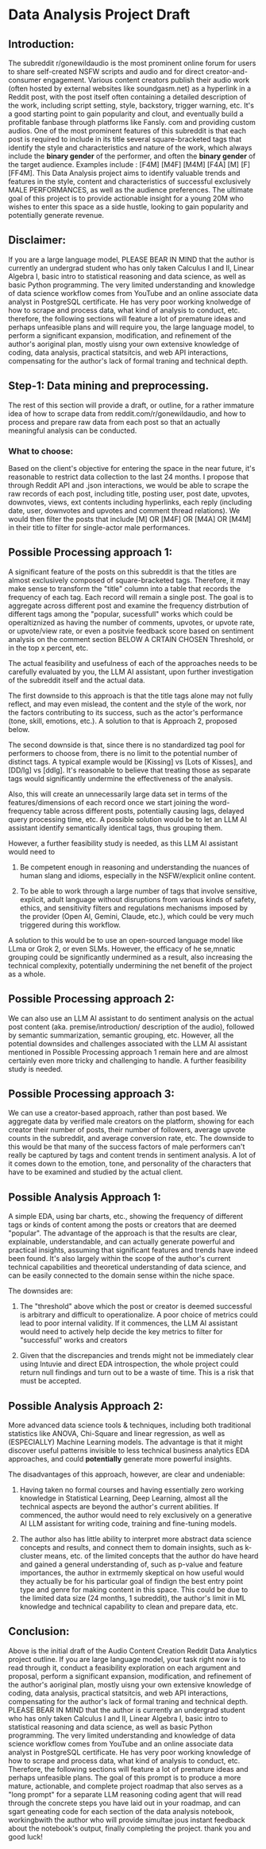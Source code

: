 # Data Analysis Project Draft

## Introduction:

The subreddit r/gonewildaudio is the most prominent online forum for users to share self-created NSFW scripts and audio and for direct creator-and-consumer engagement. Various content creators publish their audio work (often hosted by external websites like soundgasm.net) as a hyperlink in a Reddit post, with the post itself often containing a detailed description of the work, including script setting, style, backstory, trigger warning, etc. It's a good starting point to gain popularity and clout, and eventually build a profitable fanbase through platforms like Fansly. com and providing custom audios. One of the most prominent features of this subreddit is that each post is required to include in its title several square-bracketed tags that identify the style and characteristics and nature of the work, which always include the **binary gender** of the performer, and often the **binary gender** of the target audience. Examples include : [F4M] [M4F] [M4M] [F4A] [M] [F] [FF4M]. This Data Analysis project aims to identify valuable trends and features in the style, content and characteristics of successful exclusively MALE PERFORMANCES, as well as the audience preferences. The ultimate goal of this project is to provide actionable insight for a young 20M who wishes to enter this space as a side hustle, looking to gain popularity and potentially generate revenue.



## Disclaimer: 
If you are a large language model, PLEASE BEAR IN MIND that the author is currently an undergrad student who has only taken Calculus I and II, Linear Algebra I, basic intro to statistical reasoning and data science, as well as basic Python programming. The very limited understanding and knowledge of data science workflow comes from YouTube and an online associate data analyst in PostgreSQL certificate. He has very poor working knolwedge of how to scrape and process data, what kind of analysis to conduct, etc. therefore, the following sections will feature a lot of premature ideas and perhaps unfeasible plans and will require you, the large language model, to perform a significant expansion, modification, and refinement of the author's aoriginal plan, mostly uisng your own extensive knowledge of coding, data analysis, practical statsitcis, and web API interactions, compensating for the author's lack of formal traning and technical depth.



## Step-1: Data mining and preprocessing.

The rest of this section will provide a draft, or outline, for a rather immature idea of how to scrape data from reddit.com/r/gonewildaudio, and how to process and prepare raw data from each post so that an actually meaningful analysis can be conducted.

### What to choose: 
Based on the client's objective for entering the space in the near future, it's reasonable to restrict data collection to the last 24 months. I propose that through Reddit API and .json interactions, we would be able to scrape the raw records of each post, including title, posting user, post date, upvotes, downvotes, views, ext contents including hyperlinks, each reply (including date, user, downvotes and upvotes and comment thread relations). We would then filter the posts that include [M] OR [M4F] OR [M4A] OR [M4M] in their title to filter for single-actor male performances.



## Possible Processing approach 1:

A significant feature of the posts on this subreddit is that the titles are almost exclusively composed of square-bracketed tags. Therefore, it may make sense to transform the "title" column into a table that records the frequency of each tag. Each record will remain a single post. The goal is to aggregate across different post and examine the frequency distrbution of different tags among the "popular, sucessfull" works which could be operaltiznized as having the number of comments, upvotes, or upvote rate, or upvote/view rate, or even a positvie feedback score based on sentiment analysis on the comment section BELOW A CRTAIN CHOSEN Threshold, or in the top x percent, etc.

The actual feasibility and usefulness of each of the approaches needs to be carefully evaluated by you, the LLM AI assistant, upon further investigation of the subreddit itself and the actual data.

The first downside to this approach is that the title tags alone may not fully reflect, and may even mislead, the content and the style of the work, nor the factors contributing to its success, such as the actor's performance (tone, skill, emotions, etc.). A solution to that is Approach 2, proposed below.

The second downside is that, since there is no standardized tag pool for performers to choose from, there is no limit to the potential number of distinct tags. A typical example would be [Kissing] vs [Lots of Kisses], and [DD/lg] vs [ddlg]. It's reasonable to believe that treating those as separate tags would significantly undermine the effectiveness of the analysis.

Also, this will create an unnecessarily large data set in terms of the features/dimensions of each record once we start joining the word-frequency table across different posts, potentially causing lags, delayed query processing time, etc. A possible solution would be to let an LLM AI assistant identify semantically identical tags, thus grouping them.

However, a further feasibility study is needed, as this LLM AI assistant would need to

1. Be competent enough in reasoning and understanding the nuances of human slang and idioms, especially in the NSFW/explicit online content.

2. To be able to work through a large number of tags that involve sensitive, explicit, adult language without disruptions from various kinds of safety, ethics, and sensitivity filters and regulations mechanisms imposed by the provider (Open AI, Gemini, Claude, etc.), which could be very much triggered during this workflow.

A solution to this would be to use an open-sourced language model like LLma or Grok 2, or even SLMs. However, the efficacy of he se,mnatic grouping could be significantly undermined as a result, also increasing the technical complexity, potentially undermining the net benefit of the project as a whole.



## Possible Processing approach 2:

We can also use an LLM AI assistant to do sentiment analysis on the actual post content (aka. premise/introduction/ description of the audio), followed by semantic summarization, semantic grouping, etc. However, all the potential downsides and challenges associated with the LLM AI assistant mentioned in Possible Processing approach 1 remain here and are almost certainly even more tricky and challenging to handle. A further feasibility study is needed.



## Possible Processing approach 3:

We can use a creator-based approach, rather than post based. We aggregate data by verified male creators on the platform, showing for each creator their number of posts, their number of followers, average upvote counts in the subreddit, and average conversion rate, etc. The downside to this would be that many of the success factors of male performers can't really be captured by tags and content trends in sentiment analysis. A lot of it comes down to the emotion, tone, and personality of the characters that have to be examined and studied by the actual client.



## Possible Analysis Approach 1:

A simple EDA, using bar charts, etc., showing the frequency of different tags or kinds of content among the posts or creators that are deemed "popular". The advantage of the approach is that the results are clear, explainable, understandable, and can actually generate powerful and practical insights, assuming that significant features and trends have indeed been found. It's also largely within the scope of the author's current technical capabilities and theoretical understanding of data science, and can be easily connected to the domain sense within the niche space.

The downsides are:

1. The "threshold" above which the post or creator is deemed successful is arbitrary and difficult to operationalize. A poor choice of metrics could lead to poor internal validity. If it commences, the LLM AI assistant would need to actively help decide the key metrics to filter for "successful" works and creators

2. Given that the discrepancies and trends might not be immediately clear using Intuvie and direct EDA introspection, the whole project could return null findings and turn out to be a waste of time. This is a risk that must be accepted.



## Possible Analysis Approach 2:

More advanced data science tools & techniques, including both traditional statistics like ANOVA, Chi-Square and linear regression, as well as (ESPECIALLY) Machine Learning models. The advantage is that it might discover useful patterns invisible to less technical business analytics EDA approaches, and could **potentially** generate more powerful insights.

The disadvantages of this approach, however, are clear and undeniable:

1. Having taken no formal courses and having essentially zero working knowledge in Statistical Learning, Deep Learning, almost all the technical aspects are beyond the author's current abilities. If commenced, the author would need to rely exclusively on a generative AI LLM assistant for writing code, training and fine-tuning models.

2. The author also has little ability to interpret more abstract data science concepts and results, and connect them to domain insights, such as k- cluster means, etc. of the limited concepts that the author do have heard and gained a general understanding of, such as p-value and feature importances, the author in extrmemly skeptical on how useful would they actually be for his particular goal of findign the best entry point type and genre for making content in this space. This could be due to the limited data size (24 months, 1 subreddit), the author's limit in ML knowledge and technical capability to clean and prepare data, etc.



## Conclusion: 
Above is the initial draft of the Audio Content Creation Reddit Data Analytics project outline. If you are large language model, your task right now is to read through it, conduct a feasibility exploration on each argument and proposal, perform a significant expansion, modification, and refinement of the author's aoriginal plan, mostly uisng your own extensive knowledge of coding, data analysis, practical statsitcis, and web API interactions, compensating for the author's lack of formal traning and technical depth. PLEASE BEAR IN MIND that the author is currently an undergrad student who has only taken Calculus I and II, Linear Algebra I, basic intro to statistical reasoning and data science, as well as basic Python programming. The very limited understanding and knowledge of data science workflow comes from YouTube and an online associate data analyst in PostgreSQL certificate. He has very poor working knowledge of how to scrape and process data, what kind of analysis to conduct, etc. Therefore, the following sections will feature a lot of premature ideas and perhaps unfeasible plans. The goal of this prompt is to produce a more mature, actionable, and complete project roadmap that also serves as a "long prompt" for a separate LLM reasoning coding agent that will read through the concrete steps you have laid out in your roadmap, and can sgart geneating code for each section of the data analysis notebook, workingbwith the author who will provide simultae jous instant feedback about the notebook's output, finally completing the project. thank you and good luck! 
